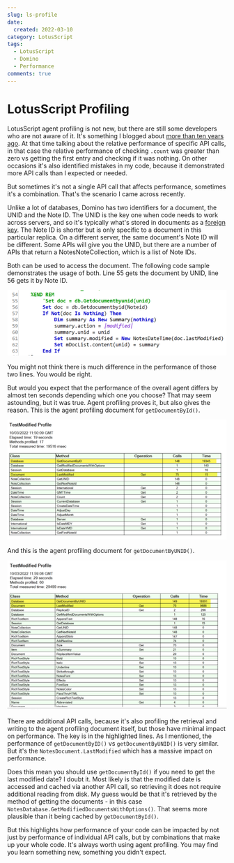 ```yaml
---
slug: ls-profile
date: 
  created: 2022-03-10
category: LotusScript
tags: 
  - LotusScript
  - Domino
  - Performance
comments: true
---
```

# LotusScript Profiling

LotusScript agent profiling is not new, but there are still some developers who are not aware of it. It's something I blogged about [more than ten years ago](https://www.intec.co.uk/why-you-shouldnt-count-on-a-notesviewnavigator/). At that time talking about the relative performance of specific API calls, in that case the relative performance of checking `.count` was greater than zero vs getting the first entry and checking if it was nothing. On other occasions it's also identified mistakes in my code, because it demonstrated more API calls than I expected or needed.

But sometimes it's not a single API call that affects performance, sometimes it's a combination. That's the scenario I came across recently.

<!-- more -->

Unlike a lot of databases, Domino has two identifiers for a document, the UNID and the Note ID. The UNID is the key one when code needs to work across servers, and so it's typically what's stored in documents as a [foreign key](https://en.wikipedia.org/wiki/Foreign_key). The Note ID is shorter but is only specific to a document in this particular replica. On a different server, the same document's Note ID will be different. Some APIs will give you the UNID, but there are a number of APIs that return a NotesNoteCollection, which is a list of Note IDs.

Both can be used to access the document. The following code sample demonstrates the usage of both. Line 55 gets the document by UNID, line 56 gets it by Note ID.

![ById and ByUnid](../../images/post-images/2022/byid_byunid_code.png)

You might not think there is much difference in the performance of those two lines. You would be right.

But would you expect that the performance of the overall agent differs by almost ten seconds depending which one you choose? That may seem astounding, but it was true. Agent profiling proves it, but also gives the reason. This is the agent profiling document for `getDocumentById()`.

![ById](../../images/post-images/2022/byId_profiling.png)

And this is the agent profiling document for `getDocumentByUNID()`.

![ByUNID](../../images/post-images/2022/byUnid_profiling.png)

There are additional API calls, because it's also profiling the retrieval and writing to the agent profiling document itself, but those have minimal impact on performance. The key is in the highlighted lines. As I mentioned, the performance of `getDocumentByID()` vs `getDocumentByUNID()` is very similar. But it's the `NotesDocument.LastModified` which has a massive impact on performance.

Does this mean you should use `getDocumentById()` if you need to get the last modified date? I doubt it. Most likely is that the modified date is accessed and cached via another API call, so retrieving it does not require additional reading from disk. My guess would be that it's retrieved by the method of getting the documents - in this case `NotesDatabase.GetModifiedDocumentsWithOptions()`. That seems more plausible than it being cached by `getDocumentById()`.

But this highlights how performance of your code can be impacted by not just by performance of individual API calls, but by combinations that make up your whole code. It's always worth using agent profiling. You may find you learn something new, something you didn't expect.
